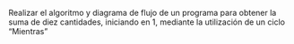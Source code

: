 Realizar el algoritmo y diagrama de flujo de un programa para obtener la suma de diez cantidades, iniciando en 1, mediante la utilización de un ciclo “Mientras”

